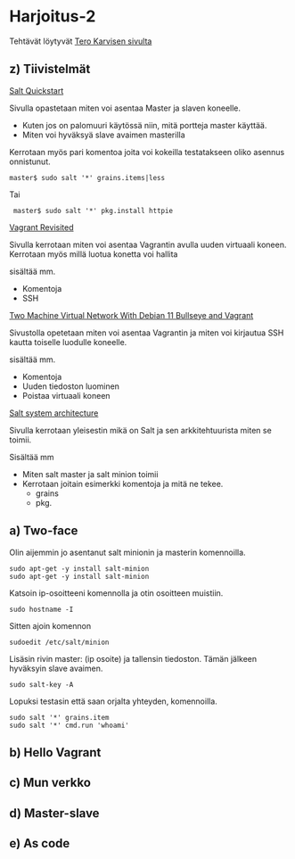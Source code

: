 # Harjoitus-2


Tehtävät löytyvät [Tero Karvisen sivulta](https://terokarvinen.com/2021/configuration-management-systems-palvelinten-hallinta-ict4tn022-2021-autumn/#h2-master-slave)

## z) Tiivistelmät

[Salt Quickstart](https://terokarvinen.com/2018/salt-quickstart-salt-stack-master-and-slave-on-ubuntu-linux/)
 
 Sivulla opastetaan miten voi asentaa Master ja slaven koneelle.
 * Kuten jos on palomuuri käytössä niin, mitä portteja master käyttää.
 * Miten voi hyväksyä slave avaimen masterilla
 
 Kerrotaan myös pari komentoa joita voi kokeilla testatakseen oliko asennus onnistunut.
 
 ```
 master$ sudo salt '*' grains.items|less
 
 ```
 Tai 
```
 master$ sudo salt '*' pkg.install httpie
```

[Vagrant Revisited](https://terokarvinen.com/2017/04/11/vagrant-revisited-install-boot-new-virtual-machine-in-31-seconds/)

Sivulla kerrotaan miten voi asentaa Vagrantin avulla uuden virtuaali koneen.
Kerrotaan myös millä luotua konetta voi hallita

sisältää mm.
* Komentoja
* SSH


[Two Machine Virtual Network With Debian 11 Bullseye and Vagrant](https://terokarvinen.com/2021/two-machine-virtual-network-with-debian-11-bullseye-and-vagrant/)

Sivustolla opetetaan miten voi asentaa Vagrantin ja miten voi kirjautua SSH kautta toiselle luodulle koneelle. 

sisältää mm.
* Komentoja
* Uuden tiedoston luominen
* Poistaa virtuaali koneen

[Salt system architecture](https://docs.saltproject.io/en/latest/topics/salt_system_architecture.html)

 Sivulla kerrotaan yleisestin mikä on Salt ja sen arkkitehtuurista miten se toimii.
 
 Sisältää mm
* Miten salt master ja salt minion toimii
* Kerrotaan joitain esimerkki komentoja ja mitä ne tekee.
    * grains 
    * pkg.



## a) Two-face

Olin aijemmin jo asentanut salt minionin ja masterin komennoilla.
```
sudo apt-get -y install salt-minion
sudo apt-get -y install salt-minion
```
Katsoin ip-osoitteeni komennolla ja otin osoitteen muistiin.
```
sudo hostname -I
```
Sitten ajoin komennon 
```
sudoedit /etc/salt/minion
```
Lisäsin rivin master: (ip osoite) ja tallensin tiedoston.
Tämän jälkeen hyväksyin slave avaimen.
```
sudo salt-key -A
```
Lopuksi testasin että saan orjalta yhteyden, komennoilla.
```
sudo salt '*' grains.item
sudo salt '*' cmd.run 'whoami'
```


## b) Hello Vagrant




## c) Mun verkko




## d) Master-slave



## e) As code
